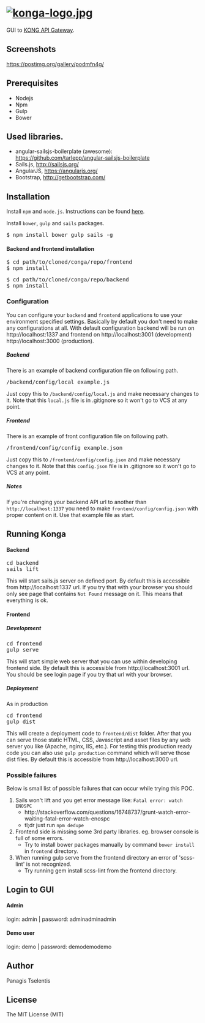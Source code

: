 [![konga-logo.jpg](https://s22.postimg.org/4y4mpfz8x/konga_logo.jpg)](https://postimg.org/image/xb04fwkz1/)
===
GUI to [KONG API Gateway](http://getkong.org).

## Screenshots
https://postimg.org/gallery/podmfn4g/

## Prerequisites
- Nodejs
- Npm
- Gulp
- Bower

## Used libraries.
* angular-sailsjs-boilerplate (awesome): https://github.com/tarlepp/angular-sailsjs-boilerplate
* Sails.js, http://sailsjs.org/
* AngularJS, https://angularjs.org/
* Bootstrap, http://getbootstrap.com/

## Installation
Install <code>npm</code> and <code>node.js</code>. Instructions can be found [here](http://sailsjs.org/#/getStarted?q=what-os-do-i-need).

Install <code>bower</code>, <code>gulp</code> and <code>sails</code> packages.
<pre>
$ npm install bower gulp sails -g
</pre>

#### Backend and frontend installation

<pre>
$ cd path/to/cloned/conga/repo/frontend
$ npm install
</pre>

<pre>
$ cd path/to/cloned/conga/repo/backend
$ npm install
</pre>

### Configuration
You can configure your <code>backend</code> and <code>frontend</code> applications to use your environment specified
settings. Basically by default you don't need to make any configurations at all. With default configuration backend will
be run on http://localhost:1337 and frontend on http://localhost:3001 (development) http://localhost:3000 (production).

##### Backend
There is an example of backend configuration file on following path.

<pre>
/backend/config/local_example.js
</pre>

Just copy this to <code>/backend/config/local.js</code> and make necessary changes to it. Note that this
<code>local.js</code> file is in .gitignore so it won't go to VCS at any point.

##### Frontend
There is an example of front configuration file on following path.

<pre>
/frontend/config/config_example.json
</pre>

Just copy this to <code>/frontend/config/config.json</code> and make necessary changes to it. Note that this
<code>config.json</code> file is in .gitignore so it won't go to VCS at any point.

##### Notes
If you're changing your backend API url to another than <code>http://localhost:1337</code> you need to make
<code>frontend/config/config.json</code> with proper content on it. Use that example file as start.

## Running Konga
#### Backend
<pre>
cd backend
sails lift
</pre>

This will start sails.js server on defined port. By default this is accessible from http://localhost:1337 url. If you
try that with your browser you should only see page that contains <code>Not Found</code> message on it. This means that
everything is ok.

#### Frontend

##### Development #####
<pre>
cd frontend
gulp serve
</pre>

This will start simple web server that you can use within developing frontend side. By default this is accessible from
http://localhost:3001 url. You should be see login page if you try that url with your browser.

##### Deployment #####
As in production
<pre>
cd frontend
gulp dist
</pre>

This will create a deployment code to ```frontend/dist``` folder. After that you can serve those static HTML, CSS,
Javascript and asset files by any web server you like (Apache, nginx, IIS, etc.). For testing this production ready code
you can also use ```gulp production``` command which will serve those dist files. By default this is accessible from
http://localhost:3000 url.

### Possible failures
Below is small list of possible failures that can occur while trying this POC.

<ol>
    <li>Sails won't lift and you get error message like: <code>Fatal error: watch ENOSPC</code>
        <ul>
            <li>http://stackoverflow.com/questions/16748737/grunt-watch-error-waiting-fatal-error-watch-enospc</li>
            <li>tl;dr just run <code>npm dedupe</code>
        </ul>
    </li>
    <li>Frontend side is missing some 3rd party libraries. eg. browser console is full of some errors.
        <ul>
            <li>Try to install bower packages manually by command <code>bower install</code> in <code>frontend</code> directory.
        </ul>        
    </li>
    <li>When running gulp serve from the frontend directory an error of 'scss-lint' is not recognized.
        <ul>
            <li>Try running gem install scss-lint from the frontend directory.
        </ul>        
    </li>
</ol>

## Login to GUI

#### Admin
login: admin | password: adminadminadmin

#### Demo user
login: demo | password: demodemodemo

## Author
Panagis Tselentis

## License
The MIT License (MIT)
